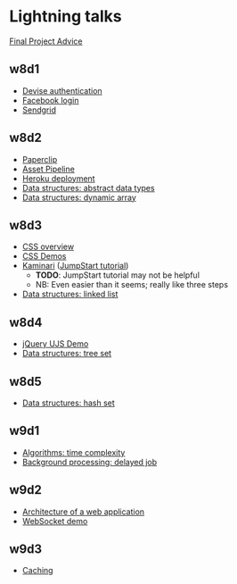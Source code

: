 # Lightning talks

[Final Project Advice][final-projects]

[final-projects]: ./final-projects/final-projects.md

## w8d1
* [Devise authentication](devise.md)
* [Facebook login](facebook-login.md)
* [Sendgrid](sendgrid.md)

## w8d2
* [Paperclip](paperclip-s3-upload.md)
* [Asset Pipeline][asset-pipeline]
* [Heroku deployment](heroku-deployment.md)
* [Data structures: abstract data types][adt]
* [Data structures: dynamic array][dynamic-array]

[asset-pipeline]: ./asset-pipeline.md

[adt]: data-structures/abstract-data-types.md
[dynamic-array]: data-structures/dynamic-array.md

## w8d3
* [CSS overview][css-overview]
* [CSS Demos][css-demos]
* [Kaminari][kaminari-github] ([JumpStart tutorial][kaminari-js])
    * **TODO**: JumpStart tutorial may not be helpful
    * NB: Even easier than it seems; really like three steps
* [Data structures: linked list](data-structures/linked-list.md)

[css-overview]: ./css.md
[css-demos]: https://github.com/jonathanlemuel/css-demos
[kaminari-github]: https://github.com/amatsuda/kaminari
[kaminari-js]: http://tutorials.jumpstartlab.com/topics/better_views/pagination.html

## w8d4
* [jQuery UJS Demo][jquery-ujs-demo]
* [Data structures: tree set](data-structures/tree-set.md)

[jquery-ujs-demo]: https://github.com/jonathanlemuel/rails-ujs-demo

## w8d5
* [Data structures: hash set](data-structures/hash-set.md)

## w9d1

* [Algorithms: time complexity](time-complexity.md)
* [Background processing: delayed job](delayed-job.md)

## w9d2

* [Architecture of a web application](web-app-architecture.md)
* [WebSocket demo](websockets/simple-chat/project.md)

## w9d3

* [Caching](caching.md)

